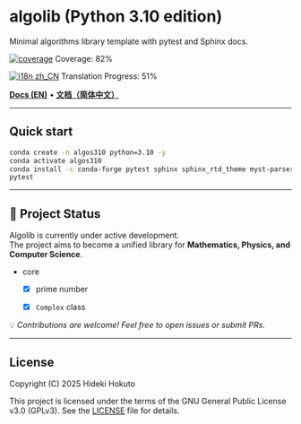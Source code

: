 # algolib (Python 3.10 edition)

Minimal algorithms library template with pytest and Sphinx docs.

<!-- coverage:start -->
[![coverage](https://img.shields.io/badge/coverage-82%25-brightgreen)](https://HidekiHokuto.github.io/algolib/coverage/)
Coverage: 82%
<!-- coverage:end -->
<!-- i18n-progress:start -->
[![i18n zh_CN](https://img.shields.io/badge/i18n%20zh--CN-51%25-blue)](https://HidekiHokuto.github.io/algolib/zh/)
Translation Progress: 51%
<!-- i18n-progress:end -->

[**Docs (EN)**](https://HidekiHokuto.github.io/algolib/en/) • [**文档（简体中文）**](https://HidekiHokuto.github.io/algolib/zh/)



---

## Quick start
```bash
conda create -n algos310 python=3.10 -y
conda activate algos310
conda install -c conda-forge pytest sphinx sphinx_rtd_theme myst-parser -y
pytest
```

---

## 🚧 Project Status

Algolib is currently under active development.  
The project aims to become a unified library for **Mathematics, Physics, and Computer Science**.

- core
  - [x] prime number
  - [x] `Complex` class


💡 *Contributions are welcome! Feel free to open issues or submit PRs.*

---

## License

Copyright (C) 2025 Hideki Hokuto

This project is licensed under the terms of the GNU General Public License v3.0 (GPLv3).
See the [LICENSE](./LICENSE) file for details.